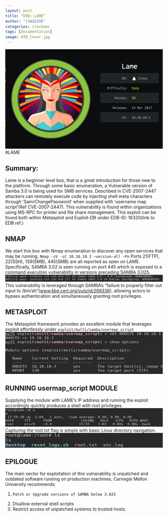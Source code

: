 ```yaml
---
layout: post
title: “HTB::LAME”
author: "|3ASS3XE"
categories: crackmes
tags: [documentation]
image: HTB_Cover.jpg
---
```



![LAME.HTB](https://github.com/BASSEXE/ReversingZen/blob/gh-pages/assets/img/LameHTB.png?raw=true)
#LAME
## Summary:
    
   Lame is a beginner level box, that is a great introduction for those new to the platform.  Through some basic enumeration, a Vulnerable version of Samba 3.0 is being used for SMB services.   Described in CVE-2007-2447
attackers can remotely execute code by injecting shell meta characters through ‘SamrChangePassword’ when supplied with  ‘username map script’(Ref CVE-2007-2447).  This vulnerability is found within organizations using MS-RPC   for printer and file share management.  This exploit can be found both within Metasploit and Exploit-DB under EDB-ID: 16320(link to EDB ref.)


## NMAP

We start this box with Nmap enumeration to discover any open services that may be running.
`Nmap -sV -sC 10.10.10.3 —version-all -Pn`
Ports 21(FTP), 22(SSH), 139(SMB), 445(SMB) are all reported as open on LAME.  Specifically, SAMBA 3.02 is seen running on port 445 which is exposed to a command execution vulnerability in versions preceding SAMBA 3.025.  
![Nmap Scan](https://github.com/BASSEXE/ReversingZen/blob/gh-pages/assets/img/Nmap%20Scan.png?raw=true)
This vulnerability is leveraged through SAMBA’s “failure to properly filter out input to /bin/sh”(www.kbe.cert.org/vuls/id/268336), allowing actors to bypass authentication and simultaneously granting root privileges.

## METASPLOIT
The Metasploit framework provides an excellent module that leverages exploit effortlessly under
`exploit/multi/samba/usermap_script`
![MsfConsole](https://github.com/BASSEXE/ReversingZen/blob/gh-pages/assets/img/MsfconsolLAME.png?raw=true)

## RUNNING usermap_script MODULE
Supplying the module with LAME’s IP address and running the exploit accordingly quickly produces a shell with root privileges. 
![Root Shell](https://github.com/BASSEXE/ReversingZen/blob/gh-pages/assets/img/root_shell.png?raw=true)
Capturing the root.txt flag is simple with basic Linux directory navigation.
![Root Flag](https://github.com/BASSEXE/ReversingZen/blob/gh-pages/assets/img/roottxt.png?raw=true)

## EPILOGUE
The main vector for exploitation of this vulnerability is unpatched and outdated software running on production machines.  Carnegie Mellon University recommends:
1.     Patch or Upgrade versions of SAMBA below 3.025
2. Disallow external shell scripts
3. Restrict access of unpatched systems to trusted hosts.
